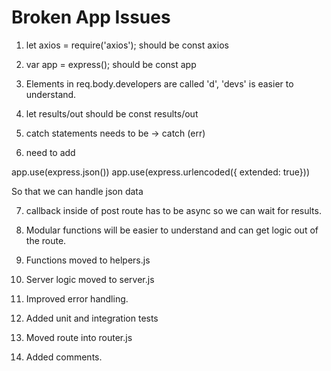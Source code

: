 # Broken App Issues

1) let axios = require('axios'); should be const axios

2) var app = express(); should be const app

3) Elements in req.body.developers are called 'd', 'devs' is easier to understand.

4) let results/out should be const results/out

5) catch statements needs to be -> catch (err)

6) need to add 
   
app.use(express.json())
app.use(express.urlencoded({ extended: true}))

So that we can handle json data

7) callback inside of post route has to be async so we can wait for results.

8) Modular functions will be easier to understand and can get logic out of the route.

9) Functions moved to helpers.js

10) Server logic moved to server.js

11) Improved error handling.

12) Added unit and integration tests

13) Moved route into router.js

14) Added comments.